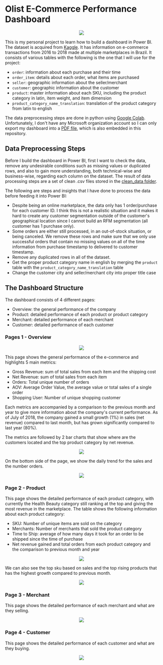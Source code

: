 # Olist E-Commerce Performance Dashboard

<center><img src="img/main_image.PNG"></center>

This is my personal project to learn how to build a dashboard in Power BI. The dataset is acquired from [Kaggle](https://www.kaggle.com/datasets/olistbr/brazilian-ecommerce). It has information on e-commerce transactions from 2016 to 2018 made at multiple marketplaces in Brazil. It consists of various tables with the following is the one that I will use for the project:

- `order`: information about each purchase and their time
- `order_item`: details about each order, what items are purchased
- `seller`: geographic information about the seller/merchant
- `customer`: geographic information about the customer
- `product`: master information about each SKU, including the product category in latin, item weight, and item dimension
- `product_category_name_translation`: translation of the product category from latin to english

The data preprocessing steps are done in python using [Google Colab](https://colab.research.google.com/drive/11PPWOufHGbk5l0hWbgEmHKBpDvbGZbk1?usp=sharing). Unfortunately, I don't have any Microsoft organization account so I can only export my dashboard into a [PDF file](https://github.com/Argaadya/olist_ecommerce_dashboard/blob/main/ecommerce_dashboard.pdf), which is also embedded in this repository.

## Data Preprocessing Steps

Before I build the dashboard in Power BI, first I want to check the data, remove any undesirable conditions such as missing values or duplicated rows, and also to gain more understanding, both technical-wise and business-wise, regarding each column on the dataset. The result of data processing steps are a set of clean .csv files stored in the [clean_data folder](https://github.com/Argaadya/olist_ecommerce_dashboard/tree/main/clean_data).

The following are steps and insights that I have done to process the data before feeding it into Power BI:

- Despite being an online marketplace, the data only has 1 order/purchase for each customer ID. I think this is not a realistic situation and it makes it hard to create any customer segmentation outside of the customer's geographical location since I cannot build an RFM segmentation (all customer has 1 purchase only).
- Some orders are either still processed, in an out-of-stock situation, or being canceled. We remove these rows and make sure that we only use successful orders that contain no missing values on all of the time information from purchase timestamp to delivered to customer timestamp.
- Remove any duplicated rows in all of the dataset.
- Get the proper product category name in english by merging the `product` table with the `product_category_name_translation` table
- Change the customer city and seller/merchant city into proper title case

## The Dashboard Structure

The dashboard consists of 4 different pages:

- Overview: the general performance of the company
- Product: detailed performance of each product or product category
- Merchant: detailed performance of each merchant
- Customer: detailed performance of each customer

### Pages 1 - Overview

<center><img src="img/main_image.PNG"></center>

This page shows the general performance of the e-commerce and highlights 5 main metrics: 

- Gross Revenue: sum of total sales from each item and the shipping cost
- Net Revenue: sum of total sales from each item
- Orders: Total unique number of orders
- AOV: Average Order Value, the average value or total sales of a single order
- Shopping User: Number of unique shopping customer

Each metrics are accompanied by a comparison to the previous month and year to give more information about the company's current performance. As of July of 2018, the company gained a small growth (1%) in sales (net revenue) compared to last month, but has grown significantly compared to last year (80%).

The metrics are followed by 2 bar charts that show where are the customers located and the top product category by net revenue. 

<center><img src="img/page_1_1.PNG"></center>  

On the bottom side of the page, we show the daily trend for the sales and the number orders.

<center><img src="img/page_1_2.PNG"></center>  

### Page 2 - Product

This page shows the detailed performance of each product category, with currently the Health Beauty category still ranking at the top and giving the most revenue in the marketplace. The table shows the following information about each product category:

- SKU: Number of unique items are sold on the category
- Merchants: Number of merchants that sold the product category
- Time to Ship: average of how many days it took for an order to be shipped since the time of purchase
- Net revenue gained and total orders from each product category and the comparison to previous month and year

<center><img src="img/page_2_1.PNG"></center>  

We can also see the top sku based on sales and the top rising products that has the highest growth compared to previous month.

<center><img src="img/page_2_3.PNG"></center>  

### Page 3 - Merchant

This page shows the detailed performance of each merchant and what are they selling.

<center><img src="img/page_3_1.PNG"></center>  


### Page 4 - Customer

This page shows the detailed performance of each customer and what are they buying.

<center><img src="img/page_4_1.PNG"></center>  

